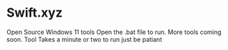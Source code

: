 # Swift.xyz
Open Source Windows 11 tools
Open the .bat file to run. More tools coming soon. Tool Takes a minute or two to run just be patiant 
